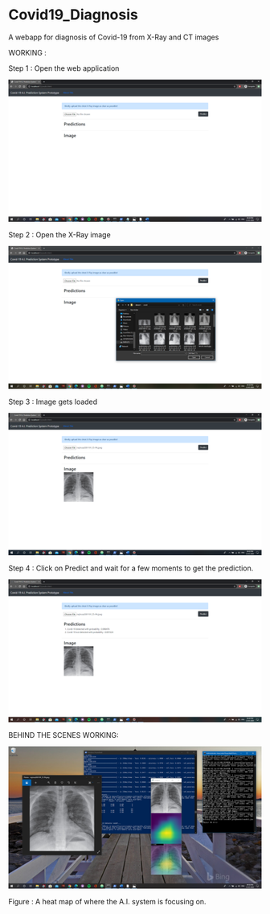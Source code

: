 # Covid19_Diagnosis
A webapp for diagnosis of Covid-19 from X-Ray and CT images

WORKING :

Step 1 : Open the web application

![Image description](first_page.PNG)




Step 2 : Open the X-Ray image

![Image description](selecting_image.PNG)





Step 3 : Image gets loaded

![Image description](image_loaded.PNG)




Step 4 :  Click on Predict and wait for a few moments to get the prediction.

![Image description](predicted.PNG)


BEHIND THE SCENES WORKING:

![Image description](behind.PNG)

 
Figure : A heat map of where the A.I. system is focusing on.
